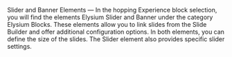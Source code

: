 Slider and Banner Elements — In the hopping Experience block selection, you will find the elements Elysium Slider and Banner under the category Elysium Blocks. These elements allow you to link slides from the Slide Builder and offer additional configuration options. In both elements, you can define the size of the slides. The Slider element also provides specific slider settings.